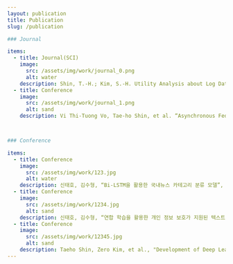 ```yaml
---
layout: publication
title: Publication
slug: /publication

### Journal

items:
  - title: Journal(SCI)
    image:
      src: /assets/img/work/journal_0.png
      alt: water
    description: Shin, T.-H.; Kim, S.-H. Utility Analysis about Log Data Anomaly Detection Based on Federated Learning. Appl. Sci. 2023, 13, 4495. https://doi.org/10.3390/app13074495
  - title: Conference
    image:
      src: /assets/img/work/journal_1.png
      alt: sand
    description: Vi Thi-Tuong Vo, Tae-ho Shin, et al. “Asynchronous Federated Learning for Survival Time Prediction using Clinical and PET Data in Non-small Cell Lung Cancer Patients.” Computer Methods and Programs in Biomedicine(To appear)



### Conference

items:
  - title: Conference
    image:
      src: /assets/img/work/123.jpg
      alt: water
    description: 신태호, 김수형, “Bi-LSTM을 활용한 국내뉴스 카테고리 분류 모델”, 2022 한국스마트미디어학회 춘계학술대회 발표논문집, pp. 80-81, 한남대학교, 2022년 6월.
  - title: Conference
    image:
      src: /assets/img/work/1234.jpg
      alt: sand
    description: 신태호, 김수형, “연합 학습을 활용한 개인 정보 보호가 지원된 텍스트 분류의 효용성 분석”, 2022년 호남사이버보안콘퍼런스 발표논문집, pp. 200-203, 광주국립아시아문화전당, 2022년 9월.
  - title: Conference
    image:
      src: /assets/img/work/12345.jpg
      alt: sand
    description: Taeho Shin, Zero Kim, et al., "Development of Deep Learning Based Model for Evaluating histological Activity Using Pathology Images", 한국계산과학공학회 2023년도 춘계학술대회, pp. 14, KISTI, 2023년 5월.
---
```


<br />
<br />
